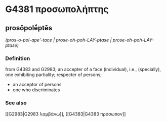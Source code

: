 # G4381 προσωπολήπτης

## prosōpolḗptēs

_(pros-o-pol-ape'-tace | prose-oh-poh-LAY-ptase | prose-oh-poh-LAY-ptase)_

### Definition

from G4383 and G2983; an accepter of a face (individual), i.e., (specially), one exhibiting partiality; respecter of persons; 

- an acceptor of persons
- one who discriminates

### See also

[[G2983|G2983 λαμβάνω]], [[G4383|G4383 πρόσωπον]]
